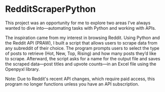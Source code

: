 # RedditScraperPython

This project was an opportunity for me to explore two areas I’ve always wanted to dive into—automating tasks with Python and working with APIs.

The inspiration came from my interest in browsing Reddit. Using Python and the Reddit API (PRAW), I built a script that allows users to scrape data from any subreddit of their choice. The program prompts users to select the type of posts to retrieve (Hot, New, Top, Rising) and how many posts they’d like to scrape. Afterward, the script asks for a name for the output file and saves the scraped data—post titles and upvote counts—in an Excel file using the Openpyxl library.

Note: Due to Reddit's recent API changes, which require paid access, this program no longer functions unless you have an API subscription.
